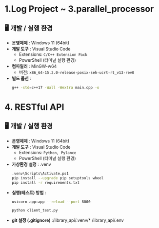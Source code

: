 ﻿# 1.Log Project ~ 3.parallel_processor

## 🖥️ 개발 / 실행 환경

- **운영체제** : Windows 11 (64bit)
- **개발 도구** : Visual Studio Code
  - Extensions: `C/C++ Extension Pack`
  - PowerShell (터미널 실행 환경)
- **컴파일러** : MinGW-w64
  - 버전: `x86_64-15.2.0-release-posix-seh-ucrt-rt_v13-rev0`
- **빌드 옵션** :
  ```bash
  g++ -std=c++17 -Wall -Wextra main.cpp -o
  ```

# 4. RESTful API

## 🖥️ 개발 / 실행 환경

- **운영체제** : Windows 11 (64bit)
- **개발 도구** : Visual Studio Code
  - Extensions: `Python, Pylance`
  - PowerShell (터미널 실행 환경)
- **가상환경 설정** : .venv
  ```bash
  .venv\Scripts\Activate.ps1
  pip install --upgrade pip setuptools wheel
  pip install -r requirements.txt
  ```
- **실행(테스트) 방법** :
  ```bash
  uvicorn app:app --reload --port 8000
  ```
  ```bash
  python client_test.py
  ```
- **git 설정 (.gitignore)** :/library_api/.venv/\* /library_api/.env

